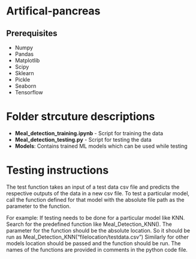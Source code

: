 # Artifical-pancreas

## Prerequisites
* Numpy
* Pandas
* Matplotlib
* Scipy
* Sklearn
* Pickle
* Seaborn
* Tensorflow

# Folder strcuture descriptions
* **Meal_detection_training.ipynb** - Script for training the data
* **Meal_detection_testing.py** - Script for testing the data
* **Models**: Contains trained ML models which can be used while testing

# Testing instructions
The test function takes an input of a test data csv file and predicts the
respective outputs of the data in a new csv file.
To test a particular model, call the function defined for that model with the 
absolute file path as the parameter to the function. 

For example:
If testing needs to be done for a particular model like KNN. Search for the
predefined function like Meal_Detection_KNN().
The parameter for the function should be the absolute location.
So it should be run as
Meal_Detection_KNN(“filelocation/testdata.csv”)
Similarly for other models location should be passed and the function
should be run. The names of the functions are provided in comments in the
python code file.
